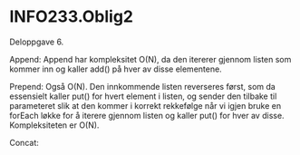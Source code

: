 # INFO233.Oblig2

Deloppgave 6.

Append: Append har kompleksitet O(N), da den itererer gjennom listen som kommer inn og kaller add() på hver av disse elementene.

Prepend: Også O(N). Den innkommende listen reverseres først, som da essensielt kaller put() for hvert element i listen, og sender den tilbake til parameteret slik at den kommer i korrekt rekkefølge når vi igjen bruke en forEach løkke for å iterere gjennom listen og kaller put() for hver av disse. Kompleksiteten er O(N).

Concat: 

